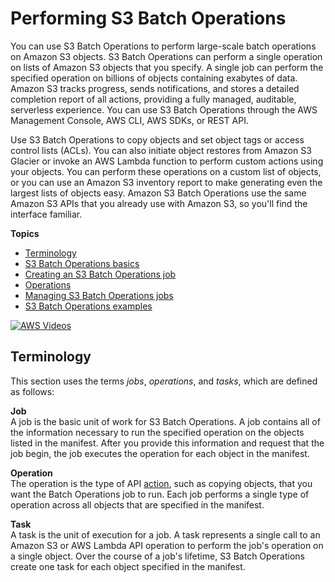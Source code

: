 # Performing S3 Batch Operations<a name="batch-ops"></a>

You can use S3 Batch Operations to perform large\-scale batch operations on Amazon S3 objects\. S3 Batch Operations can perform a single operation on lists of Amazon S3 objects that you specify\. A single job can perform the specified operation on billions of objects containing exabytes of data\. Amazon S3 tracks progress, sends notifications, and stores a detailed completion report of all actions, providing a fully managed, auditable, serverless experience\. You can use S3 Batch Operations through the AWS Management Console, AWS CLI, AWS SDKs, or REST API\.

Use S3 Batch Operations to copy objects and set object tags or access control lists \(ACLs\)\. You can also initiate object restores from Amazon S3 Glacier or invoke an AWS Lambda function to perform custom actions using your objects\. You can perform these operations on a custom list of objects, or you can use an Amazon S3 inventory report to make generating even the largest lists of objects easy\. Amazon S3 Batch Operations use the same Amazon S3 APIs that you already use with Amazon S3, so you'll find the interface familiar\. 

**Topics**
+ [Terminology](#batch-ops-terminology)
+ [S3 Batch Operations basics](batch-ops-basics.md)
+ [Creating an S3 Batch Operations job](batch-ops-create-job.md)
+ [Operations](batch-ops-operations.md)
+ [Managing S3 Batch Operations jobs](batch-ops-managing-jobs.md)
+ [S3 Batch Operations examples](batch-ops-examples.md)

[![AWS Videos](http://img.youtube.com/vi/https://www.youtube.com/embed/hUv34voEftc//0.jpg)](http://www.youtube.com/watch?v=https://www.youtube.com/embed/hUv34voEftc/)

## Terminology<a name="batch-ops-terminology"></a>

This section uses the terms *jobs*, *operations*, and *tasks*, which are defined as follows:

**Job**  
A job is the basic unit of work for S3 Batch Operations\. A job contains all of the information necessary to run the specified operation on the objects listed in the manifest\. After you provide this information and request that the job begin, the job executes the operation for each object in the manifest\. 

**Operation**  
The operation is the type of API [action](https://docs.aws.amazon.com/AmazonS3/latest/API/API_Operations.html), such as copying objects, that you want the Batch Operations job to run\. Each job performs a single type of operation across all objects that are specified in the manifest\.

**Task**  
A task is the unit of execution for a job\. A task represents a single call to an Amazon S3 or AWS Lambda API operation to perform the job's operation on a single object\. Over the course of a job's lifetime, S3 Batch Operations create one task for each object specified in the manifest\.